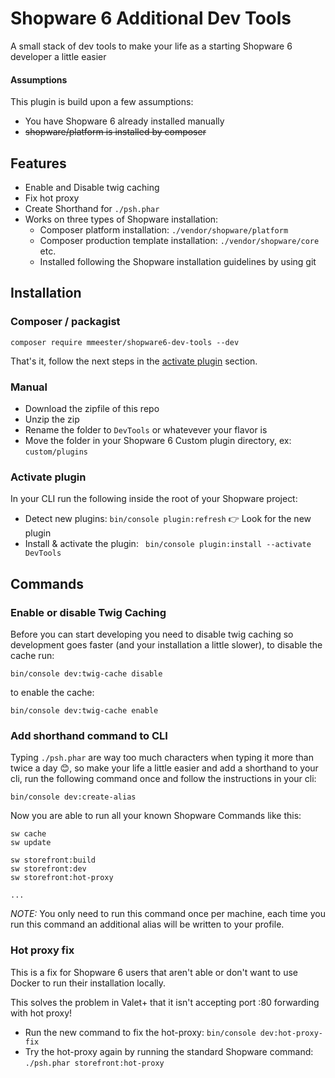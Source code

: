 # Shopware 6 Additional Dev Tools

A small stack of dev tools to make your life as a starting Shopware 6 developer a little easier

#### Assumptions

This plugin is build upon a few assumptions:

- You have Shopware 6 already installed manually
- ~~shopware/platform is installed by composer~~

## Features

- Enable and Disable twig caching
- Fix hot proxy
- Create Shorthand for `./psh.phar` 
- Works on three types of Shopware installation: 
  - Composer platform installation: `./vendor/shopware/platform`
  - Composer production template installation: `./vendor/shopware/core` etc.
  - Installed following the Shopware installation guidelines by using git
  

## Installation

### Composer / packagist
```
composer require mmeester/shopware6-dev-tools --dev
```
That's it, follow the next steps in the [activate plugin](#activate-plugin) section.

### Manual
- Download the zipfile of this repo
- Unzip the zip
- Rename the folder to `DevTools` or whatevever your flavor is
- Move the folder in your Shopware 6 Custom plugin directory, ex:  `custom/plugins`

### Activate plugin
In your CLI run the following inside the root of your Shopware project:

- Detect new plugins: `bin/console plugin:refresh`  👉 Look for the new plugin 
- Install & activate the plugin: ` bin/console plugin:install --activate DevTools`

## Commands

### Enable or disable Twig Caching
Before you can start developing you need to disable twig caching so development goes faster (and your installation a little slower), to disable the cache run:

```
bin/console dev:twig-cache disable
```

to enable the cache:

```
bin/console dev:twig-cache enable
```
  
### Add shorthand command to CLI
Typing `./psh.phar` are way too much characters when typing it more than twice a day 😊, so make your life a little easier and add a shorthand to your cli, run the following command once and follow the instructions in your cli:

```
bin/console dev:create-alias
``` 

Now you are able to run all your known Shopware Commands like this:

```
sw cache
sw update

sw storefront:build
sw storefront:dev
sw storefront:hot-proxy

...
```

*NOTE:* You only need to run this command once per machine, each time you run this command an additional alias will be written to your profile. 
  
### Hot proxy fix

This is a fix for Shopware 6 users that aren't able or don't want to use Docker to run their installation locally. 

This solves the problem in Valet+ that it isn't accepting port :80 forwarding with hot proxy!

- Run the new command to fix the hot-proxy: `bin/console dev:hot-proxy-fix`
- Try the hot-proxy again by running the standard Shopware command: `./psh.phar storefront:hot-proxy`
